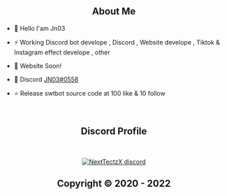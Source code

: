 <h2 align="center">About Me</h2>


- 👋 Hello I'am Jn03 

- ⚡ Working Discord bot develope , Discord , Website develope , Tiktok & Instagram effect develope , other

- 🚧 Website Soon!

- 💬 Discord [JN03#0558](https://discord.com/users/634409440837238784)

- ⭐ Release swtbot source code at 100 like & 10 follow


</pre><br>

<h2 align="center">Discord Profile</h2><br>
  <p align="center">
    <a href="[https://discord.gg/MBTkVcJefp](https://discord.gg/xJczTNHM3F)">
        <img title="NextTectzX server discord" alt="NextTectzX discord" src="https://discord.c99.nl/widget/theme-1/634409440837238784.png"/>
    </a>
</p>

</p>

<h2 align="center"> Copyright © 2020 - 2022  
